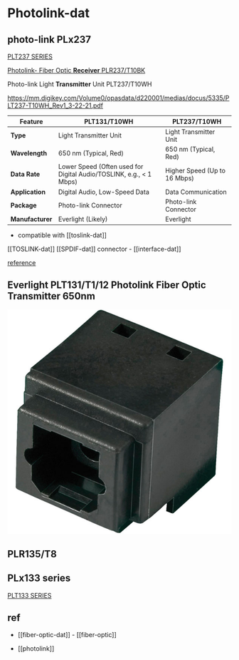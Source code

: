 
# Photolink-dat

## photo-link PLx237

[PLT237 SERIES](https://en.everlight.com/wp-content/plugins/ItemRelationship/product_files/pdf/DPL-0000040_PLT237_series_V3.pdf?utm_source=Datasheets&utm_medium=Part-details&utm_campaign=DS_Referrals&utm_content=Datasheet_Button&utm_term=PLT237/S19)

[Photolink- Fiber Optic **Receiver** PLR237/T10BK ](https://www.everlighteurope.com/custom/files/datasheets/DPL-0000261.pdf)


Photo-link Light **Transmitter** Unit PLT237/T10WH

https://mm.digikey.com/Volume0/opasdata/d220001/medias/docus/5335/PLT237-T10WH_Rev1_3-22-21.pdf


| Feature         | PLT131/T10WH                     | PLT237/T10WH                     |
|-----------------|----------------------------------|----------------------------------|
| **Type**        | Light Transmitter Unit           | Light Transmitter Unit           |
| **Wavelength**  | 650 nm (Typical, Red)            | 650 nm (Typical, Red)            |
| **Data Rate**   | Lower Speed (Often used for Digital Audio/TOSLINK, e.g., < 1 Mbps) | Higher Speed (Up to 16 Mbps)     |
| **Application** | Digital Audio, Low-Speed Data    | Data Communication             |
| **Package**     | Photo-link Connector             | Photo-link Connector             |
| **Manufacturer**| Everlight (Likely)               | Everlight                        |

- compatible with [[toslink-dat]]

[[TOSLINK-dat]] [[SPDIF-dat]] connector - [[interface-dat]]

[reference](https://wiki.odroid.com/odroid-c2/application_note/external_connector/spdif)


## Everlight PLT131/T1/12 Photolink Fiber Optic Transmitter 650nm

![](2025-04-21-16-00-21.png)

## PLR135/T8



## PLx133 series 

[PLT133 SERIES](https://www.everlight.com/wp-content/plugins/ItemRelationship/product_files/pdf/DPL-0000107_PLT133_series_v8.pdf)







## ref 

- [[fiber-optic-dat]] - [[fiber-optic]]

- [[photolink]]